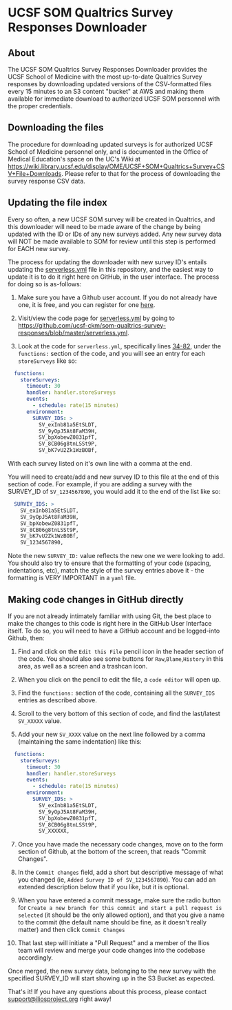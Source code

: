 # UCSF SOM Qualtrics Survey Responses Downloader

## About
The UCSF SOM Qualtrics Survey Responses Downloader provides the UCSF School of Medicine with the most up-to-date Qualtrics Survey responses by downloading updated versions of the CSV-formatted files every 15 minutes to an S3 content "bucket" at AWS and making them available for immediate download to authorized UCSF SOM personnel with the proper credentials.

## Downloading the files

The procedure for downloading updated surveys is for authorized UCSF School of Medicine personnel only, and is documented in the Office of Medical Education's space on the UC's Wiki at https://wiki.library.ucsf.edu/display/OME/UCSF+SOM+Qualtrics+Survey+CSV+File+Downloads.  Please refer to that for the process of downloading the survey response CSV data.

## Updating the file index
Every so often, a new UCSF SOM survey will be created in Qualtrics, and this downloader will need to be made aware of the change by being updated with the ID or IDs of any new surveys added. Any new survey data will NOT be made available to SOM for review until this step is performed for EACH new survey.

The process for updating the downloader with new survey ID's entails updating the [serverless.yml](https://github.com/ucsf-ckm/som-qualtrics-survey-responses/blob/master/serverless.yml) file in this repository, and the easiest way to update it is to do it right here on GitHub, in the user interface. The process for doing so is as-follows:

1. Make sure you have a Github user account. If you do not already have one, it is free, and you can register for one [here](https://github.com/join?source=prompt-blob-show&source_repo=ucsf-ckm%2Fsom-qualtrics-survey-responses).

2. Visit/view the code page for [serverless.yml](https://github.com/ucsf-ckm/som-qualtrics-survey-responses/blob/master/serverless.yml) by going to https://github.com/ucsf-ckm/som-qualtrics-survey-responses/blob/master/serverless.yml.

3. Look at the code for `serverless.yml`, specifically lines [34-82](https://github.com/ucsf-ckm/som-qualtrics-survey-responses/blob/master/serverless.yml#L34-L82), under the `functions:` section of the code, and you will see an entry for each `storeSurveys` like so:

```yaml
  functions:
    storeSurveys:
      timeout: 30
      handler: handler.storeSurveys
      events:
        - schedule: rate(15 minutes)
      environment:
        SURVEY_IDS: > 
          SV_exInb81a5EtSLDT,
          SV_9yOpJ5At8FaM39H,
          SV_bpXobewZ0831pfT,
          SV_8CB06g8tnLSSt9P,
          SV_bK7vU2Zk1WzBOBf,
```
With each survey listed on it's own line with a comma at the end.

You will need to create/add and new survey ID to this file at the end of this section of code.  For example, if you are adding a survey with the SURVEY_ID of `SV_1234567890`, you would add it to the end of the list like so:

```yaml
  SURVEY_IDS: > 
    SV_exInb81a5EtSLDT,
    SV_9yOpJ5At8FaM39H,
    SV_bpXobewZ0831pfT,
    SV_8CB06g8tnLSSt9P,
    SV_bK7vU2Zk1WzBOBf,
    SV_1234567890,
```

Note the new `SURVEY_ID:` value reflects the new one we were looking to add. You should also try to ensure that the formatting of your code (spacing, indentations, etc), match the style of the survey entries above it - the formatting is VERY IMPORTANT in a `yaml` file.

## Making code changes in GitHub directly

If you are not already intimately familiar with using Git, the best place to make the changes to this code is right here in the GitHub User Interface itself.  To do so, you will need to have a GitHub account and be logged-into Github, then:

1. Find and click on the `Edit this File` pencil icon in the header section of the code.  You should also see some buttons for `Raw`,`Blame`,`History` in this area, as well as a screen and a trashcan icon.

2. When you click on the pencil to edit the file, a `code editor` will open up.

3. Find the `functions:` section of the code, containing all the `SURVEY_IDS` entries as described above.

4. Scroll to the very bottom of this section of code, and find the last/latest `SV_XXXXX` value.

5. Add your new `SV_XXXX` value on the next line followed by a comma (maintaining the same indentation) like this:

```yaml
  functions:
    storeSurveys:
      timeout: 30
      handler: handler.storeSurveys
      events:
        - schedule: rate(15 minutes)
      environment:
        SURVEY_IDS: > 
          SV_exInb81a5EtSLDT,
          SV_9yOpJ5At8FaM39H,
          SV_bpXobewZ0831pfT,
          SV_8CB06g8tnLSSt9P,
          SV_XXXXXX,
```

7. Once you have made the necessary code changes, move on to the form section of Github, at the bottom of the screen, that reads "Commit Changes".

8. In the `Commit changes` field, add a short but descriptive message of what you changed (ie, `Added Survey ID of SV_1234567890`).  You can add an extended description below that if you like, but it is optional.

9. When you have entered a commit message, make sure the radio button for `Create a new branch for this commit and start a pull request is selected` (it should be the only allowed option), and that you give a name to the commit (the default name should be fine, as it doesn't really matter) and then click `Commit Changes`

10. That last step will initiate a "Pull Request" and a member of the Ilios team will review and merge your code changes into the codebase accordingly.

Once merged, the new survey data, belonging to the new survey with the specified SURVEY_ID will start showing up in the S3 Bucket as expected.

That's it! If you have any questions about this process, please contact support@iliosproject.org right away!
